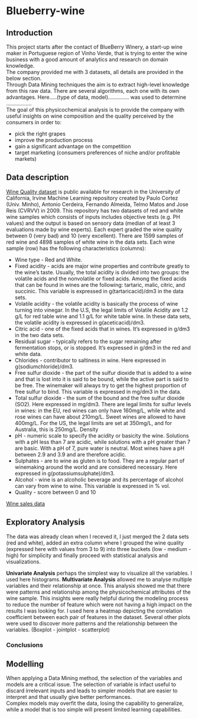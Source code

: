 # Blueberry-wine  

## Introduction

This project starts after the contact of BlueBerry Winery, a start-up wine maker in Portuguese region of Vinho Verde, that is trying to enter the wine business with a good amount of analytics and research on domain knowledge.  
The company provided me with 3 datasets, all details are provided in the below section.  
Through Data Mining techniques the aim is to extract high-level knowledge from this raw data. There are several algorithms, each one with its own advantages. Here.....(type of data, model).............. was used to determine .................  
The goal of this physicochemical analysis is to provide the company with useful insights on wine composition and the quality perceived by the consumers in order to:  
* pick the right grapes  
* improve the production process
* gain a significant advantage on the competition
* target marketing (consumers preferences of niche and/or profitable markets) 

## Data description

[Wine Quality dataset](https://archive.ics.uci.edu/ml/datasets/wine+quality) is public available for research in the University of California, Irvine Machine Learning repository created by Paulo Cortez (Univ. Minho), Antonio Cerdeira, Fernando Almeida, Telmo Matos and Jose Reis (CVRVV) in 2009. This repository has two datasets of red and white wine samples which consists of inputs includes objective tests (e.g. PH values) and the output is based on sensory data (median of at least 3 evaluations made by wine experts). Each expert graded the wine quality between 0 (very bad) and 10 (very excellent). There are 1599 samples of red wine and 4898 samples of white wine in the data sets. Each wine sample (row) has the following characteristics (columns):

* Wine type - Red and White. 
* Fixed acidity - acids are major wine properties and contribute greatly to the wine’s taste. Usually, the total acidity is divided into two groups: the volatile acids and the nonvolatile or fixed acids. Among the fixed acids that can be found in wines are the following: tartaric, malic, citric, and succinic. This variable is expressed in g(tartaricacid)/dm3 in the data sets.
* Volatile acidity - the volatile acidity is basically the process of wine turning into vinegar. In the U.S, the legal limits of Volatile Acidity are 1.2 g/L for red table wine and 1.1 g/L for white table wine. In these data sets, the volatile acidity is expressed in g(aceticacid)/dm3.
* Citric acid - one of the fixed acids that in wines. It’s expressed in g/dm3 in the two data sets.
* Residual sugar - typically refers to the sugar remaining after fermentation stops, or is stopped. It’s expressed in g/dm3 in the red and white data.
* Chlorides - contributor to saltiness in wine. Here expressed in g(sodiumchloride)/dm3.
* Free sulfur dioxide - the part of the sulfur dioxide that is added to a wine and that is lost into it is said to be bound, while the active part is said to be free. The winemaker will always try to get the highest proportion of free sulfur to bind. This variable is expressed in mg/dm3 in the data.
* Total sulfur dioxide - the sum of the bound and the free sulfur dioxide (SO2). Here expressed in mg/dm3. There are legal limits for sulfur levels in wines: in the EU, red wines can only have 160mg/L, while white and rose wines can have about 210mg/L. Sweet wines are allowed to have 400mg/L. For the US, the legal limits are set at 350mg/L, and for Australia, this is 250mg/L.
Density
* pH - numeric scale to specify the acidity or basicity the wine. Solutions with a pH less than 7 are acidic, while solutions with a pH greater than 7 are basic. With a pH of 7, pure water is neutral. Most wines have a pH between 2.9 and 3.9 and are therefore acidic.
* Sulphates - are to wine as gluten is to food. They are a regular part of winemaking around the world and are considered necessary. Here expressed in g(potassiumsulphate)/dm3.
* Alcohol - wine is an alcoholic beverage and its percentage of alcohol can vary from wine to wine. This variable is expressed in % vol.
* Quality - score between 0 and 10

[Wine sales data](https://github.com/davidellavalle/Blueberry-wine/tree/main/Data)

## Exploratory Analysis

The data was already clean when I receved it, I just merged the 2 data sets (red and white), added an extra column where I grouped the wine quality (expressed here with values from 3 to 9) into three buckets (low - medium -high) for simplicity and finally proceed with statistical analysis and visualizations.

**Univariate Analysis** perhaps the simplest way to visualize all the variables. I used here histograms.
**Multivariate Analysis** allowed me to analyse multiple variables and their relationship at once. This analysis showed me that there were patterns and relationship among the physicochemical attributes of the wine sample. This insights were really helpful during the modeling process to reduce the number of feature which were not having a high impact on the results I was looking for. I used here a heatmap depicting the correlation coefficient between each pair of features in the dataset.
Several other plots were used to discover more patterns and the relationship between the variables. (Boxplot - jointplot - scatterplot)

### Conclusions

## Modelling  

When applying a Data Mining method, the selection of the variables and models are a critical issue. The selection of variable is infact useful to discard irrelevant inputs and leads to simpler models that are easier to interpret and that usually give better performances.  
Complex models may overfit the data, losing the capability to generalize, while a model that is too simple will present limited learning capabilities.
